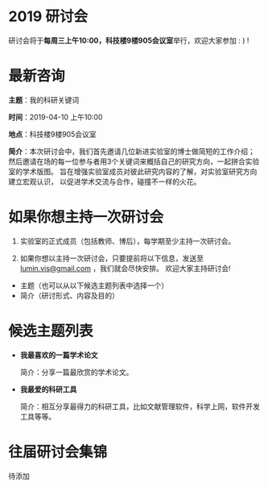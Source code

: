 # 2019 研讨会

研讨会将于**每周三上午10:00，科技楼9楼905会议室**举行，欢迎大家参加 : ) !

# 最新咨询

**主题**：我的科研关键词

**时间**：2019-04-10 上午10:00

**地点**：科技楼9楼905会议室

**简介**：本次研讨会中，我们首先邀请几位新进实验室的博士做简短的工作介绍；
然后邀请在场的每一位参与者用3个关键词来概括自己的研究方向，一起拼合实验室的学术版图。
旨在增强实验室成员对彼此研究内容的了解，对实验室研究方向建立宏观认识，
以促进学术交流与合作，碰撞不一样的火花。


# 如果你想主持一次研讨会

1. 实验室的正式成员（包括教师、博后），每学期至少主持一次研讨会。

2. 如果你想以主持一次研讨会，只要提前将以下信息，发送至 lumin.vis@gmail.com ，我们就会尽快安排。
欢迎大家主持研讨会!

  - 主题（也可以从以下候选主题列表中选择一个）
  - 简介（研讨形式、内容及目的）

# 候选主题列表

- **我最喜欢的一篇学术论文**
  
  简介：分享一篇最欣赏的学术论文。

- **我最爱的科研工具**

  简介：相互分享最得力的科研工具，比如文献管理软件，科学上网，软件开发工具等等。
  
  
# 往届研讨会集锦

待添加




